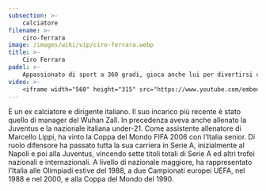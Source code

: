 ```yaml
---
subsection: >-
    calciatore
filename: >-
    ciro-ferrara
image: /images/wiki/vip/ciro-ferrara.webp
title: >-
    Ciro Ferrara
padel: >-
    Appassionato di sport a 360 gradi, gioca anche lui per divertirsi con amici e colleghi del mondo sportivo e giornalistico. Ha partecipato anche ad eventi solidali come il Gilette Padel Vip del 2019 tenutosi a Sabaudia, in coppia con Jimmy Ghione ed insieme a personaggi come Francesco Totti, Bobo Vieri e tanti altri.
video: >-
    <iframe width="560" height="315" src="https://www.youtube.com/embed/6VhWwLWaZzk" title="YouTube video player" frameborder="0" allow="accelerometer; autoplay; clipboard-write; encrypted-media; gyroscope; picture-in-picture" allowfullscreen></iframe>
---
```

È un ex calciatore e dirigente italiano. Il suo incarico più recente è stato quello di manager del Wuhan Zall. In precedenza aveva anche allenato la Juventus e la nazionale italiana under-21. Come assistente allenatore di Marcello Lippi, ha vinto la Coppa del Mondo FIFA 2006 con l'Italia senior. Di ruolo difensore ha passato tutta la sua carriera in Serie A, inizialmente al Napoli e poi alla Juventus, vincendo sette titoli totali di Serie A ed altri trofei nazionali e internazionali. A livello di nazionale maggiore, ha rappresentato l'Italia alle Olimpiadi estive del 1988, a due Campionati europei UEFA, nel 1988 e nel 2000, e alla Coppa del Mondo del 1990.